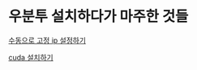 # 우분투 설치하다가 마주한 것들

[수동으로 고정 ip 설정하기](https://github.com/ji-in/note/blob/main/Ubuntu/ip.md)

[cuda 설치하기](https://github.com/ji-in/note/blob/main/Ubuntu/cuda.md)